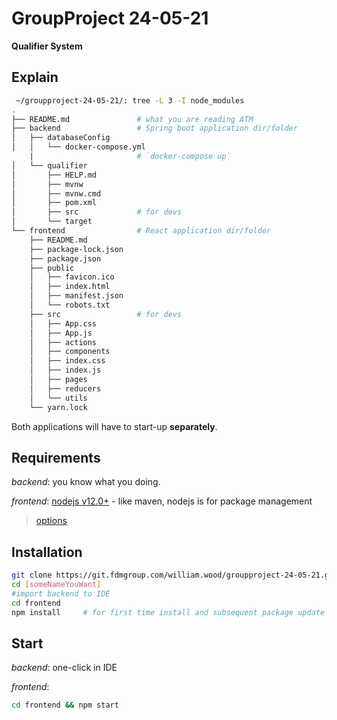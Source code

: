 # GroupProject 24-05-21

**Qualifier System**

## Explain
```bash
 ~/groupproject-24-05-21/: tree -L 3 -I node_modules
.
├── README.md               # what you are reading ATM
├── backend                 # Spring boot application dir/folder
│   ├── databaseConfig
│   │   └── docker-compose.yml
    |                       # `docker-compose up`
│   └── qualifier
│       ├── HELP.md
│       ├── mvnw
│       ├── mvnw.cmd
│       ├── pom.xml
│       ├── src             # for devs
│       └── target
└── frontend                # React application dir/folder
    ├── README.md
    ├── package-lock.json
    ├── package.json
    ├── public
    │   ├── favicon.ico
    │   ├── index.html
    │   ├── manifest.json
    │   └── robots.txt
    ├── src                 # for devs
    │   ├── App.css
    │   ├── App.js
    │   ├── actions
    │   ├── components
    │   ├── index.css
    │   ├── index.js
    │   ├── pages
    │   ├── reducers
    │   └── utils
    └── yarn.lock
```
Both applications will have to start-up **separately**.


## Requirements
*backend*: you know what you doing.

*frontend*: [nodejs v12.0+](https://nodejs.org/en/download/) - like maven, nodejs is for package management
> [options](https://nodejs.org/en/download/package-manager/)


## Installation
```bash
git clone https://git.fdmgroup.com/william.wood/groupproject-24-05-21.git [someNameYouWant]
cd [someNameYouWant]
#import backend to IDE
cd frontend
npm install     # for first time install and subsequent package update
```


## Start
*backend*: one-click in IDE

*frontend*: 
```bash
cd frontend && npm start
```